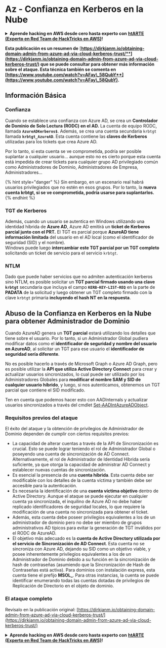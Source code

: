 # Az - Confianza en Kerberos en la Nube

<details>

<summary><strong>Aprende hacking en AWS desde cero hasta experto con</strong> <a href="https://training.hacktricks.xyz/courses/arte"><strong>htARTE (Experto en Red Team de HackTricks en AWS)</strong></a><strong>!</strong></summary>

Otras formas de apoyar a HackTricks:

* Si deseas ver tu **empresa anunciada en HackTricks** o **descargar HackTricks en PDF** ¡Consulta los [**PLANES DE SUSCRIPCIÓN**](https://github.com/sponsors/carlospolop)!
* Obtén el [**swag oficial de PEASS & HackTricks**](https://peass.creator-spring.com)
* Descubre [**La Familia PEASS**](https://opensea.io/collection/the-peass-family), nuestra colección exclusiva de [**NFTs**](https://opensea.io/collection/the-peass-family)
* **Únete al** 💬 [**grupo de Discord**](https://discord.gg/hRep4RUj7f) o al [**grupo de telegram**](https://t.me/peass) o **síguenos** en **Twitter** 🐦 [**@hacktricks_live**](https://twitter.com/hacktricks_live)**.**
* **Comparte tus trucos de hacking enviando PRs a los repositorios de** [**HackTricks**](https://github.com/carlospolop/hacktricks) y [**HackTricks Cloud**](https://github.com/carlospolop/hacktricks-cloud).

</details>

**Esta publicación es un resumen de** [**https://dirkjanm.io/obtaining-domain-admin-from-azure-ad-via-cloud-kerberos-trust/**](https://dirkjanm.io/obtaining-domain-admin-from-azure-ad-via-cloud-kerberos-trust/) **que se puede consultar para obtener más información sobre el ataque. Esta técnica también se comenta en** [**https://www.youtube.com/watch?v=AFay\_58QubY**](https://www.youtube.com/watch?v=AFay\_58QubY)**.**

## Información Básica

### Confianza

Cuando se establece una confianza con Azure AD, se crea un **Controlador de Dominio de Solo Lectura (RODC) en el AD.** La cuenta de equipo RODC, llamada **`AzureADKerberos$`**. Además, se crea una cuenta secundaria `krbtgt` llamada **`krbtgt_AzureAD`**. Esta cuenta contiene las **claves de Kerberos** utilizadas para los tickets que crea Azure AD.

Por lo tanto, si esta cuenta se ve comprometida, podría ser posible suplantar a cualquier usuario... aunque esto no es cierto porque esta cuenta está impedida de crear tickets para cualquier grupo AD privilegiado común como Administradores de Dominio, Administradores de Empresa, Administradores...

{% hint style="danger" %}
Sin embargo, en un escenario real habrá usuarios privilegiados que no estén en esos grupos. Por lo tanto, la **nueva cuenta krbtgt, si se ve comprometida, podría usarse para suplantarlos.**
{% endhint %}

### TGT de Kerberos

Además, cuando un usuario se autentica en Windows utilizando una identidad híbrida de **Azure AD**, Azure AD emitirá un **ticket de Kerberos parcial junto con el PRT.** El TGT es parcial porque **AzureAD tiene información limitada** del usuario en el AD local (como el identificador de seguridad (SID) y el nombre).\
Windows puede luego **intercambiar este TGT parcial por un TGT completo** solicitando un ticket de servicio para el servicio `krbtgt`.&#x20;

### NTLM

Dado que puede haber servicios que no admiten autenticación kerberos sino NTLM, es posible solicitar un **TGT parcial firmado usando una clave `krbtgt`** secundaria que incluya el campo **`KERB-KEY-LIST-REQ`** en la parte de **PADATA** de la solicitud y luego obtener un TGT completo firmado con la clave `krbtgt` primaria **incluyendo el hash NT en la respuesta**.

## Abuso de la Confianza en Kerberos en la Nube para obtener Administrador de Dominio <a href="#abusing-cloud-kerberos-trust-to-obtain-domain-admin" id="abusing-cloud-kerberos-trust-to-obtain-domain-admin"></a>

Cuando AzureAD genera un **TGT parcial** estará utilizando los detalles que tiene sobre el usuario. Por lo tanto, si un Administrador Global pudiera modificar datos como el **identificador de seguridad y nombre del usuario en AzureAD**, al solicitar un TGT para ese usuario el **identificador de seguridad sería diferente**.

No es posible hacerlo a través de Microsoft Graph o Azure AD Graph, pero es posible utilizar la **API que utiliza Active Directory Connect** para crear y actualizar usuarios sincronizados, lo cual puede ser utilizado por los Administradores Globales para **modificar el nombre SAM y SID de cualquier usuario híbrido**, y luego, si nos autenticamos, obtenemos un TGT parcial que contiene el SID modificado.

Ten en cuenta que podemos hacer esto con AADInternals y actualizar usuarios sincronizados a través del cmdlet [Set-AADIntAzureADObject](https://aadinternals.com/aadinternals/#set-aadintazureadobject-a).

### Requisitos previos del ataque <a href="#attack-prerequisites" id="attack-prerequisites"></a>

El éxito del ataque y la obtención de privilegios de Administrador de Dominio dependen de cumplir con ciertos requisitos previos:

* La capacidad de alterar cuentas a través de la API de Sincronización es crucial. Esto se puede lograr teniendo el rol de Administrador Global o poseyendo una cuenta de sincronización de AD Connect. Alternativamente, el rol de Administrador de Identidad Híbrida sería suficiente, ya que otorga la capacidad de administrar AD Connect y establecer nuevas cuentas de sincronización.
* Es esencial la presencia de una **cuenta híbrida**. Esta cuenta debe ser modificable con los detalles de la cuenta víctima y también debe ser accesible para la autenticación.
* Es necesaria la identificación de una **cuenta víctima objetivo** dentro de Active Directory. Aunque el ataque se puede ejecutar en cualquier cuenta ya sincronizada, el inquilino de Azure AD no debe haber replicado identificadores de seguridad locales, lo que requiere la modificación de una cuenta no sincronizada para obtener el ticket.
* Además, esta cuenta debe poseer privilegios equivalentes a los de un administrador de dominio pero no debe ser miembro de grupos administrativos AD típicos para evitar la generación de TGT inválidos por el RODC de AzureAD.
* El objetivo más adecuado es la **cuenta de Active Directory utilizada por el servicio de Sincronización de AD Connect**. Esta cuenta no se sincroniza con Azure AD, dejando su SID como un objetivo viable, y posee inherentemente privilegios equivalentes a los de un Administrador de Dominio debido a su función en la sincronización de hash de contraseñas (asumiendo que la Sincronización de Hash de Contraseñas está activa). Para dominios con instalación express, esta cuenta tiene el prefijo **MSOL\_**. Para otras instancias, la cuenta se puede identificar enumerando todas las cuentas dotadas de privilegios de Replicación de Directorio en el objeto de dominio.

### El ataque completo <a href="#the-full-attack" id="the-full-attack"></a>

Revísalo en la publicación original: [https://dirkjanm.io/obtaining-domain-admin-from-azure-ad-via-cloud-kerberos-trust/](https://dirkjanm.io/obtaining-domain-admin-from-azure-ad-via-cloud-kerberos-trust/)

<details>

<summary><strong>Aprende hacking en AWS desde cero hasta experto con</strong> <a href="https://training.hacktricks.xyz/courses/arte"><strong>htARTE (Experto en Red Team de HackTricks en AWS)</strong></a><strong>!</strong></summary>

Otras formas de apoyar a HackTricks:

* Si deseas ver tu **empresa anunciada en HackTricks** o **descargar HackTricks en PDF** ¡Consulta los [**PLANES DE SUSCRIPCIÓN**](https://github.com/sponsors/carlospolop)!
* Obtén el [**swag oficial de PEASS & HackTricks**](https://peass.creator-spring.com)
* Descubre [**La Familia PEASS**](https://opensea.io/collection/the-peass-family), nuestra colección exclusiva de [**NFTs**](https://opensea.io/collection/the-peass-family)
* **Únete al** 💬 [**grupo de Discord**](https://discord.gg/hRep4RUj7f) o al [**grupo de telegram**](https://t.me/peass) o **síguenos** en **Twitter** 🐦 [**@hacktricks_live**](https://twitter.com/hacktricks_live)**.**
* **Comparte tus trucos de hacking enviando PRs a los repositorios de** [**HackTricks**](https://github.com/carlospolop/hacktricks) y [**HackTricks Cloud**](https://github.com/carlospolop/hacktricks-cloud).

</details>
